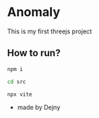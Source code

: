 # Anomaly
This is my first threejs project

## How to run?
```bash
npm i
```
```bash
cd src
```
```bash
npx vite
```
- made by Dejny
